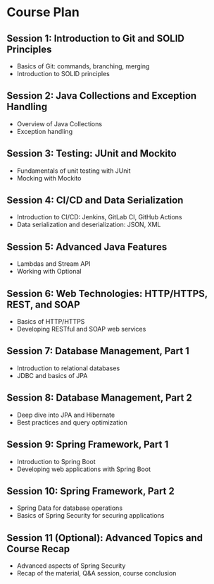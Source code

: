 # Course Plan

## Session 1: Introduction to Git and SOLID Principles
- Basics of Git: commands, branching, merging
- Introduction to SOLID principles

## Session 2: Java Collections and Exception Handling
- Overview of Java Collections
- Exception handling

## Session 3: Testing: JUnit and Mockito
- Fundamentals of unit testing with JUnit
- Mocking with Mockito

## Session 4: CI/CD and Data Serialization
- Introduction to CI/CD: Jenkins, GitLab CI, GitHub Actions
- Data serialization and deserialization: JSON, XML

## Session 5: Advanced Java Features
- Lambdas and Stream API
- Working with Optional

## Session 6: Web Technologies: HTTP/HTTPS, REST, and SOAP
- Basics of HTTP/HTTPS
- Developing RESTful and SOAP web services

## Session 7: Database Management, Part 1
- Introduction to relational databases
- JDBC and basics of JPA

## Session 8: Database Management, Part 2
- Deep dive into JPA and Hibernate
- Best practices and query optimization

## Session 9: Spring Framework, Part 1
- Introduction to Spring Boot
- Developing web applications with Spring Boot

## Session 10: Spring Framework, Part 2
- Spring Data for database operations
- Basics of Spring Security for securing applications

## Session 11 (Optional): Advanced Topics and Course Recap
- Advanced aspects of Spring Security
- Recap of the material, Q&A session, course conclusion
